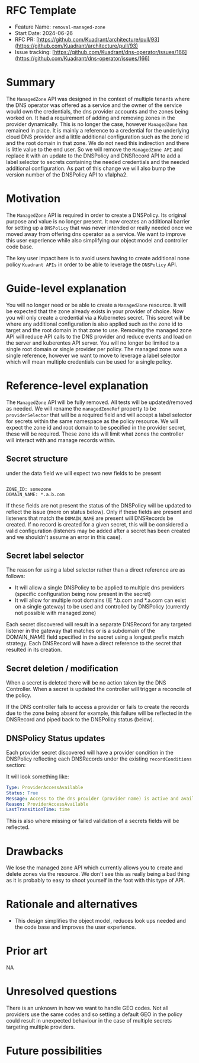 # RFC Template

- Feature Name: `removal-managed-zone`
- Start Date: 2024-06-26
- RFC PR: [https://github.com/Kuadrant/architecture/pull/93](https://github.com/Kuadrant/architecture/pull/93)
- Issue tracking: [https://github.com/Kuadrant/dns-operator/issues/166](https://github.com/Kuadrant/dns-operator/issues/166)

# Summary
[summary]: #summary

The `ManagedZone` API was designed in the context of multiple tenants where the DNS operator was offered as a service and the owner of the service would own the credentials, the dns provider accounts and the zones being worked on. It had a requirement of adding and removing zones in the provider dynamically. This is no longer the case, however `ManagedZone` has remained in place. It is mainly a reference to a credential for the underlying cloud DNS provider and a little additional configuration such as the zone id and the root domain in that zone. We do not need this indirection and there is little value to the end user. So we will remove the `ManagedZone API` and replace it with an update to the DNSPolicy and DNSRecord API to add a label selector to secrets containing the needed credentials and the needed additional configuration. As part of this change we will also bump the version number of the DNSPolicy API to v1alpha2. 

# Motivation
[motivation]: #motivation

The `ManagedZone` API is required in order to create a DNSPolicy. Its original purpose and value is no longer present. It now creates an additional barrier for setting up a `DNSPolicy` that was never intended or really needed once we moved away from offering dns operator as a service. We want to improve this user experience while also simplifying our object model and controller code base.

The key user impact here is to avoid users having to create additional none policy `Kuadrant APIs` in order to be able to leverage the `DNSPolicy` API. 

# Guide-level explanation
[guide-level-explanation]: #guide-level-explanation

You will no longer need or be able to create a `ManagedZone` resource. It will be expected that the zone already exists in your provider of choice. Now you will only create a credential via a Kubernetes secret. This secret will be where any additional configuration is also applied such as the zone id to target and the root domain in that zone to use. Removing the managed zone API will reduce API calls to the DNS provider and reduce events and load on the server and kuberentes API server.
You will no longer be limited to a single root domain or single provider per policy. The managed zone was a single reference, however we want to move to leverage a label selector which will mean multiple credentials can be used for a single policy. 

# Reference-level explanation
[reference-level-explanation]: #reference-level-explanation

The `ManagedZone` API will be fully removed. All tests will be updated/removed as needed. We will rename the `managedZoneRef` property to be `providerSelector` that will be a required field and will accept a label selector for secrets within the same namespace as the policy resource. We will expect the zone id and root domain to be specified in the provider secret, these will be required. These zone ids will limit what zones the controller will interact with and manage records within. 

## Secret structure

under the data field we will expect two new fields to be present

```

ZONE_ID: somezone
DOMAIN_NAME: *.a.b.com

```

If these fields are not present the status of the DNSPolicy will be updated to reflect the issue (more on status below). Only if these fields are present and listeners that match the `DOMAIN_NAME` are present will DNSRecords be created. If no record is created for a given secret, this will be considered a valid configuration (listeners may be added after a secret has been created and we shouldn't assume an error in this case).


## Secret label selector

The reason for using a label selector rather than a direct reference are as follows:

- It will allow a single DNSPolicy to be applied to multiple dns providers (specific configuration being now present in the secret)
- It will allow for multiple root domains (IE *.b.com and *.a.com can exist on a single gateway) to be used and controlled by DNSPolicy (currently not possible with managed zone)

Each secret discovered will result in a separate DNSRecord for any targeted listener in the gateway that matches or is a subdomain of the DOMAIN_NAME field specified in the secret using a longest prefix match strategy. Each DNSRecord will have a direct reference to the secret that resulted in its creation. 

## Secret deletion / modification

When a secret is deleted there will be no action taken by the DNS Controller. When a secret is updated the controller will trigger a reconcile of the policy. 

If the DNS controller fails to access a provider or fails to create the records due to the zone being absent for example, this failure will be reflected in the DNSRecord and piped back to the DNSPolicy status (below). 

## DNSPolicy Status updates

Each provider secret discovered will have a provider condition in the DNSPolicy reflecting each DNSRecords under the existing `recordConditions` section:

It will look something like:

```yaml
Type: ProviderAccessAvailable
Status: True
Message: Access to the dns provider (provider name) is active and available.
Reason: ProviderAccessAvailable
LastTransitionTime: time
```

This is also where missing or failed validation of a secrets fields will be reflected.

# Drawbacks
[drawbacks]: #drawbacks

We lose the managed zone API which currently allows you to create and delete zones via the resource. We don't see this as really being a bad thing as it is probably to easy to shoot yourself in the foot with this type of API. 

# Rationale and alternatives
[rationale-and-alternatives]: #rationale-and-alternatives

- This design simplifies the object model, reduces look ups needed and the code base and improves the user experience.

# Prior art
[prior-art]: #prior-art

NA

# Unresolved questions
[unresolved-questions]: #unresolved-questions

There is an unknown in how we want to handle GEO codes. Not all providers use the same codes and so setting a default GEO in the policy could result in unexpected behaviour in the case of multiple secrets targeting multiple providers. 

# Future possibilities
[future-possibilities]: #future-possibilities
